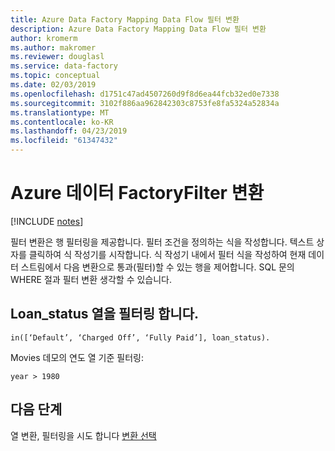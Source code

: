 ```yaml
---
title: Azure Data Factory Mapping Data Flow 필터 변환
description: Azure Data Factory Mapping Data Flow 필터 변환
author: kromerm
ms.author: makromer
ms.reviewer: douglasl
ms.service: data-factory
ms.topic: conceptual
ms.date: 02/03/2019
ms.openlocfilehash: d1751c47ad4507260d9f8d6ea44fcb32ed0e7338
ms.sourcegitcommit: 3102f886aa962842303c8753fe8fa5324a52834a
ms.translationtype: MT
ms.contentlocale: ko-KR
ms.lasthandoff: 04/23/2019
ms.locfileid: "61347432"
---
```

# <a name="azure-data-factoryfilter-transformation"></a>Azure 데이터 FactoryFilter 변환

[!INCLUDE [notes](../../includes/data-factory-data-flow-preview.md)]

필터 변환은 행 필터링을 제공합니다. 필터 조건을 정의하는 식을 작성합니다. 텍스트 상자를 클릭하여 식 작성기를 시작합니다. 식 작성기 내에서 필터 식을 작성하여 현재 데이터 스트림에서 다음 변환으로 통과(필터)할 수 있는 행을 제어합니다. SQL 문의 WHERE 절과 필터 변환 생각할 수 있습니다.

## <a name="filter-on-loanstatus-column"></a>Loan_status 열을 필터링 합니다.

```
in([‘Default’, ‘Charged Off’, ‘Fully Paid’], loan_status).
```

Movies 데모의 연도 열 기준 필터링:

```
year > 1980
```

## <a name="next-steps"></a>다음 단계

열 변환, 필터링을 시도 합니다 [변환 선택](data-flow-select.md)
